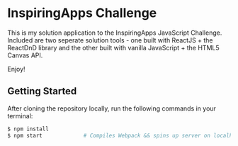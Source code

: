 # InspiringApps Challenge

This is my solution application to the InspiringApps JavaScript Challenge. Included are two seperate solution tools - one built with ReactJS + the ReactDnD library and the other built with vanilla JavaScript + the HTML5 Canvas API.

Enjoy! 

## Getting Started

After cloning the repository locally, run the following commands in your terminal:

```bash
$ npm install
$ npm start             # Compiles Webpack && spins up server on localhost:3001
```





